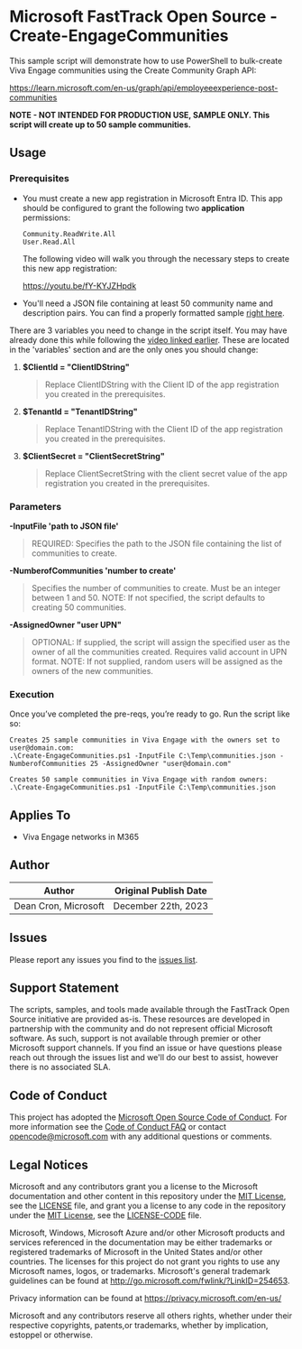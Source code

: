 # Microsoft FastTrack Open Source - Create-EngageCommunities

This sample script will demonstrate how to use PowerShell to bulk-create Viva Engage communities using the Create Community Graph API:

https://learn.microsoft.com/en-us/graph/api/employeeexperience-post-communities

**NOTE - NOT INTENDED FOR PRODUCTION USE, SAMPLE ONLY. This script will create up to 50 sample communities.**

## Usage

### Prerequisites

- You must create a new app registration in Microsoft Entra ID. This app should be configured to grant the following two **application** permissions:
  ```
  Community.ReadWrite.All
  User.Read.All
  ```
  The following video will walk you through the necessary steps to create this new app registration:

  https://youtu.be/fY-KYJZHpdk

- You'll need a JSON file containing at least 50 community name and description pairs. You can find a properly formatted sample [right here](communities.json).
       
There are 3 variables you need to change in the script itself. You may have already done this while following the [video linked earlier](https://youtu.be/fY-KYJZHpdk). These are located in the 'variables' section and are the only ones you should change:

1. **$ClientId = "ClientIDString"**

	  >Replace ClientIDString with the Client ID of the app registration you created in the prerequisites.

2. **$TenantId = "TenantIDString"**
  
     >Replace TenantIDString with the Client ID of the app registration you created in the prerequisites.

3. **$ClientSecret = "ClientSecretString"**
  
     >Replace ClientSecretString with the client secret value of the app registration you created in the prerequisites.
  
### Parameters

**-InputFile 'path to JSON file'**

>REQUIRED: Specifies the path to the JSON file containing the list of communities to create.

**-NumberofCommunities 'number to create'**

>Specifies the number of communities to create. Must be an integer between 1 and 50. 
>NOTE: If not specified, the script defaults to creating 50 communities.

**-AssignedOwner "user UPN"**

>OPTIONAL: If supplied, the script will assign the specified user as the owner of all the communities created. Requires valid account in UPN format.
>NOTE: If not supplied, random users will be assigned as the owners of the new communities.

### Execution

Once you’ve completed the pre-reqs, you’re ready to go. Run the script like so:
```
Creates 25 sample communities in Viva Engage with the owners set to user@domain.com:
.\Create-EngageCommunities.ps1 -InputFile C:\Temp\communities.json -NumberofCommunities 25 -AssignedOwner "user@domain.com"

Creates 50 sample communities in Viva Engage with random owners:
.\Create-EngageCommunities.ps1 -InputFile C:\Temp\communities.json
```

## Applies To

- Viva Engage networks in M365

## Author

|Author|Original Publish Date
|----|--------------------------
|Dean Cron, Microsoft|December 22th, 2023|

## Issues

Please report any issues you find to the [issues list](/issues).

## Support Statement

The scripts, samples, and tools made available through the FastTrack Open Source initiative are provided as-is. These resources are developed in partnership with the community and do not represent official Microsoft software. As such, support is not available through premier or other Microsoft support channels. If you find an issue or have questions please reach out through the issues list and we'll do our best to assist, however there is no associated SLA.

## Code of Conduct

This project has adopted the [Microsoft Open Source Code of Conduct](https://opensource.microsoft.com/codeofconduct/).
For more information see the [Code of Conduct FAQ](https://opensource.microsoft.com/codeofconduct/faq/) or
contact [opencode@microsoft.com](mailto:opencode@microsoft.com) with any additional questions or comments.

## Legal Notices

Microsoft and any contributors grant you a license to the Microsoft documentation and other content in this repository under the [MIT License](https://opensource.org/licenses/MIT), see the [LICENSE](LICENSE) file, and grant you a license to any code in the repository under the [MIT License](https://opensource.org/licenses/MIT), see the [LICENSE-CODE](LICENSE-CODE) file.

Microsoft, Windows, Microsoft Azure and/or other Microsoft products and services referenced in the documentation may be either trademarks or registered trademarks of Microsoft in the United States and/or other countries. The licenses for this project do not grant you rights to use any Microsoft names, logos, or trademarks. Microsoft's general trademark guidelines can be found at http://go.microsoft.com/fwlink/?LinkID=254653.

Privacy information can be found at https://privacy.microsoft.com/en-us/

Microsoft and any contributors reserve all others rights, whether under their respective copyrights, patents,or trademarks, whether by implication, estoppel or otherwise.

